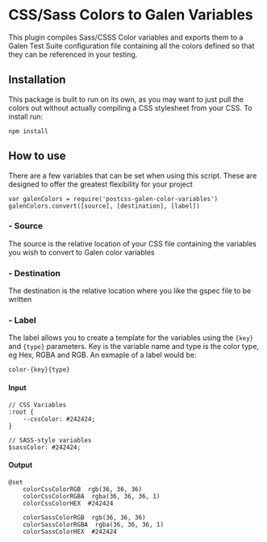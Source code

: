 CSS/Sass Colors to Galen Variables
================================================================================
This plugin compiles Sass/CSSS Color variables and exports them to a Galen Test Suite configuration file containing all the colors defined so that they can be referenced in your testing.

## Installation
This package is built to run on its own, as you may want to just pull the colors out without actually compiling a CSS stylesheet from your CSS. To install run:

`npm install`

## How to use

There are a few variables that can be set when using this script. These are designed to offer the greatest flexibility for your project

```
var galenColors = require('postcss-galen-color-variables')
galenColors.convert([source], [destination], [label])
```

### - Source
The source is the relative location of your CSS file containing the variables you wish to convert to Galen color variables

### - Destination
The destination is the relative location where you like the gspec file to be written

### - Label
The label allows you to create a template for the variables using the `{key}` and `{type}` parameters. Key is the variable name and type is the color type, eg Hex, RGBA and RGB. An exmaple of a label would be:

```
color-{key}{type}
```

#### Input
```
// CSS Variables
:root {
    --cssColor: #242424;
}

// SASS-style variables
$sassColor: #242424;
```

#### Output

```
@set 
    colorCssColorRGB  rgb(36, 36, 36)
    colorCssColorRGBA  rgba(36, 36, 36, 1)
    colorCssColorHEX  #242424

    colorSassColorRGB  rgb(36, 36, 36)
    colorSassColorRGBA  rgba(36, 36, 36, 1)
    colorSassColorHEX  #242424

```